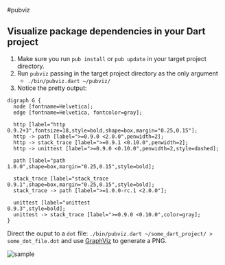 #pubviz
## Visualize package dependencies in your Dart project

1. Make sure you run `pub install` or `pub update` in your target project directory.
1. Run `pubviz` passing in the target project directory as the only argument
    * `./bin/pubviz.dart ~/pubviz/`
1. Notice the pretty output:

```
digraph G {
  node [fontname=Helvetica];
  edge [fontname=Helvetica, fontcolor=gray];

  http [label="http
0.9.2+3",fontsize=18,style=bold,shape=box,margin="0.25,0.15"];
  http -> path [label=">=0.9.0 <2.0.0",penwidth=2];
  http -> stack_trace [label=">=0.9.1 <0.10.0",penwidth=2];
  http -> unittest [label=">=0.9.0 <0.10.0",penwidth=2,style=dashed];

  path [label="path
1.0.0",shape=box,margin="0.25,0.15",style=bold];

  stack_trace [label="stack_trace
0.9.1",shape=box,margin="0.25,0.15",style=bold];
  stack_trace -> path [label=">=1.0.0-rc.1 <2.0.0"];

  unittest [label="unittest
0.9.3",style=bold];
  unittest -> stack_trace [label=">=0.9.0 <0.10.0",color=gray];
}
```

Direct the ouput to a `dot` file: `./bin/pubviz.dart ~/some_dart_project/ > some_dot_file.dot` and use [GraphViz](http://www.graphviz.org/) to generate a PNG.

![sample](https://raw.github.com/kevmoo/pubviz/master/doc/sample.png)
